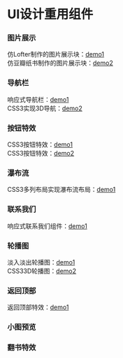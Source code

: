 # UI设计重用组件  

### 图片展示    
仿Lofter制作的图片展示块：[demo1](https://github.com/suvllian/ui-library/tree/master/%E5%9B%BE%E7%89%87%E5%B1%95%E7%A4%BA/Vue%E7%BB%84%E4%BB%B6/Demo1)  
仿豆瓣纸书制作的图片展示块：[demo2](https://github.com/suvllian/ui-library/tree/master/%E5%9B%BE%E7%89%87%E5%B1%95%E7%A4%BA/Vue%E7%BB%84%E4%BB%B6/Demo2)  

### 导航栏   
响应式导航栏：[demo1](https://github.com/suvllian/ui-library/tree/master/%E5%AF%BC%E8%88%AA%E6%A0%8F/CSS/Demo1)    
CSS3实现3D导航：[demo2](https://github.com/suvllian/ui-library/tree/master/%E5%AF%BC%E8%88%AA%E6%A0%8F/Vue%E7%BB%84%E4%BB%B6/demo1)   

### 按钮特效   
CSS3按钮特效：[demo1](https://github.com/suvllian/ui-library/tree/master/%E6%8C%89%E9%92%AE%E7%89%B9%E6%95%88/CSS/Demo1)  
CSS3按钮特效：[demo2](https://github.com/suvllian/ui-library/tree/master/%E6%8C%89%E9%92%AE%E7%89%B9%E6%95%88/CSS/Demo2)    

### 瀑布流   
CSS3多列布局实现瀑布流布局：[demo1](https://github.com/suvllian/ui-library/tree/master/%E7%80%91%E5%B8%83%E6%B5%81/CSS3)  

### 联系我们   
响应式联系我们组件：[demo1](https://github.com/suvllian/ui-library/tree/master/%E8%81%94%E7%B3%BB%E6%88%91%E4%BB%AC/Vue%E7%BB%84%E4%BB%B6/demo1)  

### 轮播图   
淡入淡出轮播图：[demo1](https://github.com/suvllian/ui-library/tree/master/%E8%BD%AE%E6%92%AD%E5%9B%BE/Vue%E7%BB%84%E4%BB%B6/demo1)  
CSS33D轮播图：[demo2](https://github.com/suvllian/ui-library/tree/master/%E8%BD%AE%E6%92%AD%E5%9B%BE/Vue%E7%BB%84%E4%BB%B6/demo2)  

### 返回顶部   
返回顶部特效：[demo1](https://github.com/suvllian/ui-library/tree/master/%E8%BF%94%E5%9B%9E%E9%A1%B6%E9%83%A8/demo1) 

### 小图预览   

### 翻书特效  